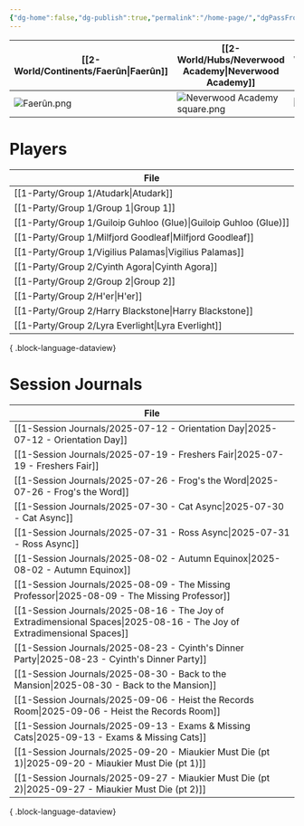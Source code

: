 ```yaml
---
{"dg-home":false,"dg-publish":true,"permalink":"/home-page/","dgPassFrontmatter":true,"updated":"2025-09-28T15:38:52.000+01:00"}
---
```



| **[[2-World/Continents/Faerûn\|Faerûn]]**  | **[[2-World/Hubs/Neverwood Academy\|Neverwood Academy]]**         | **[[2-World/Groups/Cohort of 1508\|Cohort of 1508]]** | **[[1-Party/Group 1/Group 1\|Group 1]]**  | **[[1-Party/Group 2/Group 2\|Group 2]]**  |
| --------------- | --------------------------------- | ---------------------- | ---------------- | ---------------- |
| ![Faerûn.png](/img/user/z_Assets/Maps/Faer%C3%BBn.png) | ![Neverwood Academy square.png](/img/user/z_Assets/Neverwood%20Academy%20square.png) | ![class of 1508.png](/img/user/z_Assets/classLogos/class%20of%201508.png) | ![Group 1.png](/img/user/z_Assets/character_art/Players/Group%201.png) | ![group 2.png](/img/user/z_Assets/character_art/Players/Group%202.png) |

# Players
| File                                                                |
| ------------------------------------------------------------------- |
| [[1-Party/Group 1/Atudark\|Atudark]]                             |
| [[1-Party/Group 1/Group 1\|Group 1]]                             |
| [[1-Party/Group 1/Guiloip Guhloo (Glue)\|Guiloip Guhloo (Glue)]] |
| [[1-Party/Group 1/Milfjord Goodleaf\|Milfjord Goodleaf]]         |
| [[1-Party/Group 1/Vigilius Palamas\|Vigilius Palamas]]           |
| [[1-Party/Group 2/Cyinth Agora\|Cyinth Agora]]                   |
| [[1-Party/Group 2/Group 2\|Group 2]]                             |
| [[1-Party/Group 2/H'er\|H'er]]                                   |
| [[1-Party/Group 2/Harry Blackstone\|Harry Blackstone]]           |
| [[1-Party/Group 2/Lyra Everlight\|Lyra Everlight]]               |

{ .block-language-dataview}

# Session Journals
| File                                                                                                                       |
| -------------------------------------------------------------------------------------------------------------------------- |
| [[1-Session Journals/2025-07-12 - Orientation Day\|2025-07-12 - Orientation Day]]                                       |
| [[1-Session Journals/2025-07-19 - Freshers Fair\|2025-07-19 - Freshers Fair]]                                           |
| [[1-Session Journals/2025-07-26 - Frog's the Word\|2025-07-26 - Frog's the Word]]                                       |
| [[1-Session Journals/2025-07-30 - Cat Async\|2025-07-30 - Cat Async]]                                                   |
| [[1-Session Journals/2025-07-31 - Ross Async\|2025-07-31 - Ross Async]]                                                 |
| [[1-Session Journals/2025-08-02 - Autumn Equinox\|2025-08-02 - Autumn Equinox]]                                         |
| [[1-Session Journals/2025-08-09 - The Missing Professor\|2025-08-09 - The Missing Professor]]                           |
| [[1-Session Journals/2025-08-16 - The Joy of Extradimensional Spaces\|2025-08-16 - The Joy of Extradimensional Spaces]] |
| [[1-Session Journals/2025-08-23 - Cyinth's Dinner Party\|2025-08-23 - Cyinth's Dinner Party]]                           |
| [[1-Session Journals/2025-08-30 - Back to the Mansion\|2025-08-30 - Back to the Mansion]]                               |
| [[1-Session Journals/2025-09-06 - Heist the Records Room\|2025-09-06 - Heist the Records Room]]                         |
| [[1-Session Journals/2025-09-13 - Exams & Missing Cats\|2025-09-13 - Exams & Missing Cats]]                             |
| [[1-Session Journals/2025-09-20 - Miaukier Must Die (pt 1)\|2025-09-20 - Miaukier Must Die (pt 1)]]                     |
| [[1-Session Journals/2025-09-27 - Miaukier Must Die (pt 2)\|2025-09-27 - Miaukier Must Die (pt 2)]]                     |

{ .block-language-dataview}